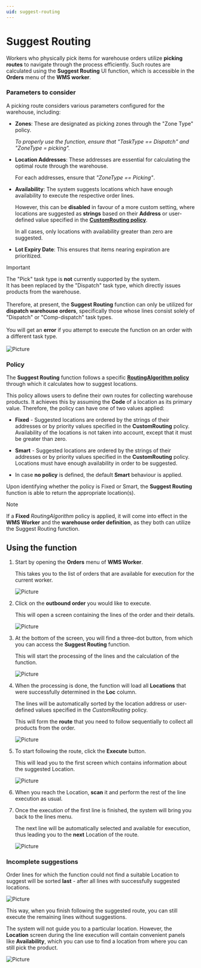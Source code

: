 ```yaml
---
uid: suggest-routing
---
```


# Suggest Routing

Workers who physically pick items for warehouse orders utilize **picking routes** to navigate through the process efficiently. Such routes are calculated using the **Suggest Routing** UI function, which is accessible in the **Orders** menu of the **WMS worker**.

### Parameters to consider

A picking route considers various parameters configured for the warehouse, including:

- **Zones**: These are designated as picking zones through the "Zone Type" policy. 

  _To properly use the function, ensure that "TaskType == Dispatch" and "ZoneType = picking"._

- **Location Addresses**: These addresses are essential for calculating the optimal route through the warehouse.

  For each addresses, ensure that _"ZoneType == Picking"_.

- **Availability**: The system suggests locations which have enough availability to execute the respective order lines.

  However, this can be **disabled** in favour of a more custom setting, where locations are suggested as **strings** based on their **Address** or user-defined value specified in the **[CustomRouting policy](https://docs.erp.net/tech/modules/logistics/wms/how-to/setup-warehouse/warehouse-policies.html)**.

  In all cases, only locations with availability greater than zero are suggested.
  
- **Lot Expiry Date**: This ensures that items nearing expiration are prioritized.

> [!Important] 
> The "Pick" task type is **not** currently supported by the system. <br> It has been replaced by the "Dispatch" task type, which directly issues products from the warehouse. <br> <br>
> Therefore, at present, the **Suggest Routing** function can only be utilized for **dispatch warehouse orders**, specifically those whose lines consist solely of "Dispatch" or "Comp-dispatch" task types. <br> <br>
> You will get an **error** if you attempt to execute the function on an order with a different task type. <br><br>
> ![Picture](pictures/error_suggest.png)

### Policy

The **Suggest Routing** function follows a specific **[RoutingAlgorithm policy](https://docs.erp.net/tech/modules/logistics/wms/how-to/setup-warehouse/warehouse-policies.html)** through which it calculates how to suggest locations. 

This policy allows users to define their own routes for collecting warehouse products. It achieves this by assuming the **Code** of a location as its primary value. Therefore, the policy can have one of two values applied:

* **Fixed** - Suggested locations are ordered by the strings of their addresses or by priority values specified in the **CustomRouting** policy. Availability of the locations is not taken into account, except that it must be greater than zero.
  
* **Smart** - Suggested locations are ordered by the strings of their addresses or by priority values specified in the **CustomRouting** policy. Locations must have enough availability in order to be suggested.

* In case **no policy** is defined, the default **Smart** behaviour is applied.

Upon identifying whether the policy is Fixed or Smart, the **Suggest Routing** function is able to return the appropriate location(s).

> [!NOTE]
> If a **Fixed** _RoutingAlgorithm_ policy is applied, it will come into effect in  the **WMS Worker** and the **warehouse order definition**, as they both can utilize the Suggest Routing function.

## Using the function

1. Start by opening the **Orders** menu of **WMS Worker**. 

    This takes you to the list of orders that are available for execution for the current worker.

    ![Picture](pictures/new_orders.png)

2. Click on the **outbound order** you would like to execute.

    This will open a screen containing the lines of the order and their details.

    ![Picture](pictures/new_open-order.png)

3. At the bottom of the screen, you will find a three-dot button, from which you can access the **Suggest Routing** function.

   This will start the processing of the lines and the calculation of the function.

    ![Picture](pictures/function_highlightedd.png)

4. When the processing is done, the function will load all **Locations** that were successfully determined in the **Loc** column.

   The lines will be automatically sorted by the location address or user-defined values specified in the *CustomRouting* policy.
   
    This will form the **route** that you need to follow sequentially to collect all products from the order.

    ![Picture](pictures/new_location.png)

5. To start following the route, click the **Execute** button.
  
   This will lead you to the first screen which contains information about the suggested Location.

    ![Picture](pictures/new_execute-order.png)

6. When you reach the Location, **scan** it and perform the rest of the line execution as usual.

7. Once the execution of the first line is finished, the system will bring you back to the lines menu.
   
    The next line will be automatically selected and available for execution, thus leading you to the **next** Location of the route. 

    ![Picture](pictures/new_next-line.png)

### Incomplete suggestions

Order lines for which the function could not find a suitable Location to suggest will be sorted **last** - after all lines with successfully suggested locations.

![Picture](pictures/new_no-location.png)

This way, when you finish following the suggested route, you can still execute the remaining lines without suggestions.

The system will not guide you to a particular location. However, the **Location** screen during the line execution will contain convenient panels like **Availability**, which you can use to find a location from where you can still pick the product.

![Picture](pictures/location-availability.png)
